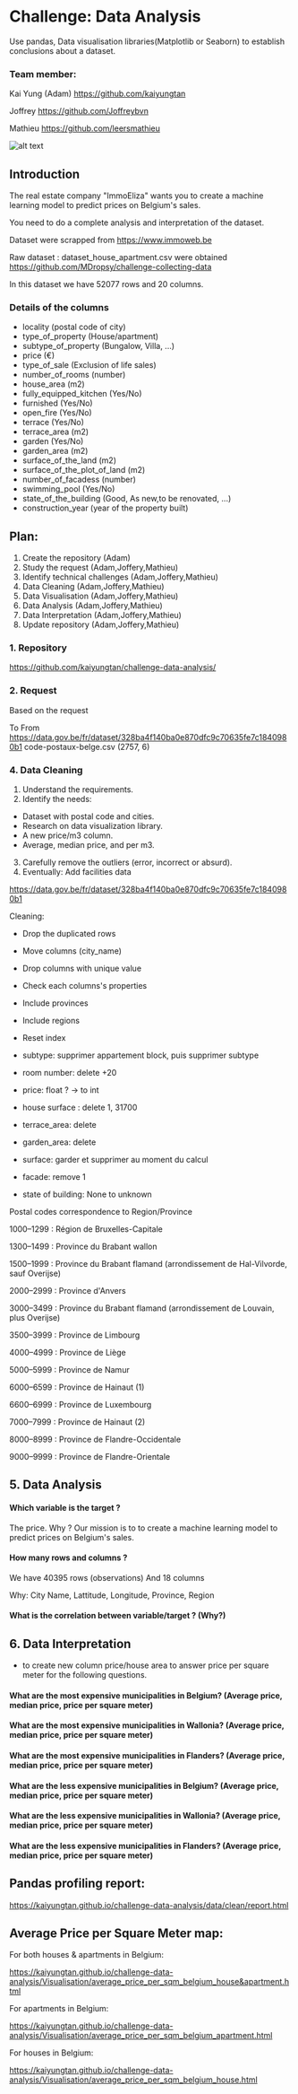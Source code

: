 # Challenge: Data Analysis
Use pandas, Data visualisation libraries(Matplotlib or Seaborn) to establish conclusions about a dataset.

### Team member:  

Kai Yung (Adam) https://github.com/kaiyungtan

Joffrey https://github.com/Joffreybvn

Mathieu https://github.com/leersmathieu


![alt text](https://github.com/kaiyungtan/challenge-data-analysis/blob/master/Visualisation/Immoweb%20house%20logo.png?raw=true)

## Introduction

The real estate company "ImmoEliza" wants you to create a machine learning model to predict prices on Belgium's sales.

You need to do a complete analysis and interpretation of the dataset.

Dataset were scrapped from https://www.immoweb.be

Raw dataset : dataset_house_apartment.csv were obtained https://github.com/MDropsy/challenge-collecting-data

In this dataset we have 52077 rows and 20 columns.

### Details of the columns

- locality (postal code of city)
- type_of_property (House/apartment)
- subtype_of_property (Bungalow, Villa, ...)
- price (€)
- type_of_sale (Exclusion of life sales)
- number_of_rooms (number)
- house_area (m2)
- fully_equipped_kitchen (Yes/No)
- furnished (Yes/No)
- open_fire (Yes/No)
- terrace (Yes/No) 
- terrace_area (m2)
- garden (Yes/No)
- garden_area (m2)
- surface_of_the_land (m2)
- surface_of_the_plot_of_land (m2)
- number_of_facadess (number)
- swimming_pool (Yes/No)
- state_of_the_building (Good, As new,to be renovated, ...)
- construction_year (year of the property built)

## Plan:

1. Create the repository (Adam)
2. Study the request (Adam,Joffery,Mathieu)
3. Identify technical challenges (Adam,Joffery,Mathieu)
4. Data Cleaning (Adam,Joffery,Mathieu)
5. Data Visualisation (Adam,Joffery,Mathieu)
6. Data Analysis (Adam,Joffery,Mathieu)
7. Data Interpretation (Adam,Joffery,Mathieu)
8. Update repository (Adam,Joffery,Mathieu)

### 1. Repository 

https://github.com/kaiyungtan/challenge-data-analysis/

### 2. Request

Based on the request


To 
From https://data.gov.be/fr/dataset/328ba4f140ba0e870dfc9c70635fe7c1840980b1
code-postaux-belge.csv
(2757, 6)


### 4. Data Cleaning
1. Understand the requirements.
2. Identify the needs:
  - Dataset with postal code and cities.
  - Research on data visualization library.
  - A new price/m3 column.
  - Average, median price, and per m3.
3. Carefully remove the outliers (error, incorrect or absurd).
4. Eventually: Add facilities data

https://data.gov.be/fr/dataset/328ba4f140ba0e870dfc9c70635fe7c1840980b1

Cleaning:
- Drop the duplicated rows
- Move columns (city_name)
- Drop columns with unique value
- Check each columns's properties
- Include provinces
- Include regions
- Reset index

- subtype: supprimer appartement block, puis supprimer subtype
- room number: delete +20
- price: float ? -> to int
- house surface : delete 1, 31700
- terrace_area: delete
- garden_area: delete
- surface: garder et supprimer au moment du calcul
- facade: remove 1
- state of building: None to unknown

Postal codes correspondence to Region/Province

1000–1299 : Région de Bruxelles-Capitale

1300–1499 :  Province du Brabant wallon

1500–1999 :  Province du Brabant flamand (arrondissement de Hal-Vilvorde, sauf Overijse)

2000–2999 :  Province d'Anvers

3000–3499 :  Province du Brabant flamand (arrondissement de Louvain, plus Overijse)

3500–3999 :  Province de Limbourg

4000–4999 :  Province de Liège

5000–5999 : Province de Namur

6000–6599 :  Province de Hainaut (1)

6600–6999 :  Province de Luxembourg

7000–7999 :  Province de Hainaut (2)

8000–8999 :  Province de Flandre-Occidentale

9000–9999 :  Province de Flandre-Orientale



## 5. Data Analysis

#### Which variable is the target ?
The price.
Why ? Our mission is to to create a machine learning model to predict prices on Belgium's sales.

#### How many rows and columns ?
We have 40395 rows (observations)
And 18 columns

Why: City Name, Lattitude, Longitude, Province, Region

#### What is the correlation between variable/target ? (Why?)




## 6. Data Interpretation 

- to create new column price/house area to answer price per square meter for the following questions.

#### What are the most expensive municipalities in Belgium? (Average price, median price, price per square meter)

#### What are the most expensive municipalities in Wallonia? (Average price, median price, price per square meter)

#### What are the most expensive municipalities in Flanders? (Average price, median price, price per square meter)

#### What are the less expensive municipalities in Belgium? (Average price, median price, price per square meter)

#### What are the less expensive municipalities in Wallonia? (Average price, median price, price per square meter)

#### What are the less expensive municipalities in Flanders? (Average price, median price, price per square meter)


## Pandas profiling report:

https://kaiyungtan.github.io/challenge-data-analysis/data/clean/report.html

## Average Price per Square Meter map:

For both houses & apartments in Belgium:

https://kaiyungtan.github.io/challenge-data-analysis/Visualisation/average_price_per_sqm_belgium_house&apartment.html

For apartments in Belgium:

https://kaiyungtan.github.io/challenge-data-analysis/Visualisation/average_price_per_sqm_belgium_apartment.html

For houses in Belgium:

https://kaiyungtan.github.io/challenge-data-analysis/Visualisation/average_price_per_sqm_belgium_house.html
